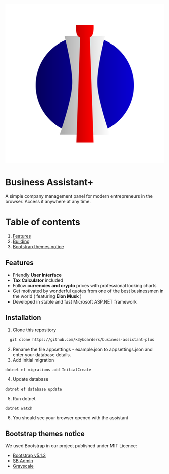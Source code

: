 <p align="center">
<img src="/docs/assets/project_logo.svg">
</p>

# Business Assistant+

A simple company management panel for modern entrepreneurs in the browser. Access it anywhere at any time.

# Table of contents

1. [Features](#Features)
2. [Building](#building)
3. [Bootstrap themes notice](#themes)

## Features <a name="Features"></a>

- Friendly **User Interface**
- **Tax Calculator** included
- Follow **currencies and crypto** prices with professional looking charts
- Get motivated by wonderful quotes from one of the best businessmen in the world ( featuring **Elon Musk** )
- Developed in stable and fast Microsoft ASP.NET framework

## Installation <a name="building"></a>

1. Clone this repository

```
  git clone https://github.com/k3yboarders/business-assistant-plus
```

2. Rename the file appsettings - example.json to appsettings.json and enter your database details.
3. Add initial migration

```
dotnet ef migrations add InitialCreate
```

4. Update database

```
dotnet ef database update
```

5. Run dotnet

```
dotnet watch
```

6. You should see your browser opened with the assistant

## Bootstrap themes notice <a name="themes"></a>
We used Bootstrap in our project published under MIT Licence:
- [Bootstrap v5.1.3](https://getbootstrap.com)
- [SB Admin](https://github.com/startbootstrap/startbootstrap-sb-admin)
- [Grayscale](https://github.com/startbootstrap/startbootstrap-grayscale)

